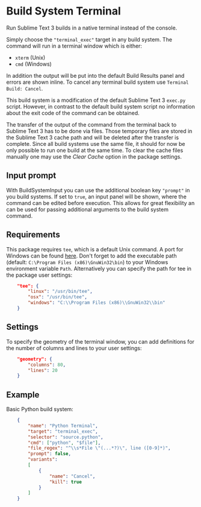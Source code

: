# Build System Terminal

Run Sublime Text 3 builds in a native terminal instead of the console.

Simply choose the `"terminal_exec"` target in any build system. The command will run in a terminal window which is either:
* `xterm` (Unix)
* `cmd` (Windows)

In addition the output will be put into the default Build Results panel and errors are shown inline. To cancel any terminal build system use `Terminal Build: Cancel`.

This build system is a modification of the default Sublime Text 3 `exec.py` script. However, in contrast to the default build system script no information about the exit code of the command can be obtained.

The transfer of the output of the command from the terminal back to Sublime Text 3 has to be done via files. Those temporary files are stored in the Sublime Text 3 cache path and will be deleted after the transfer is complete. Since all build systems use the same file, it should for now be only possible to run one build at the same time. To clear the cache files manually one may use the *Clear Cache* option in the package settings.

## Input prompt

With BuildSystemInput you can use the additional boolean key `"prompt"` in you build systems. If set to `true`, an input panel will be shown, where the command can be edited before execution. This allows for great flexibility an can be used for passing additional arguments to the build system command.

## Requirements

This package requires `tee`, which is a default Unix command. A port for Windows can be found [here](http://gnuwin32.sourceforge.net/packages/coreutils.htm). Don't forget to add the executable path (default: `C:\Program Files (x86)\GnuWin32\bin`) to your Windows environment variable `Path`. Alternatively you can specify the path for tee in the package user settings:

```json
    "tee": {
        "linux": "/usr/bin/tee",
        "osx": "/usr/bin/tee",
        "windows": "C:\\Program Files (x86)\\GnuWin32\\bin"
    }
```

## Settings

To specify the geometry of the terminal window, you can add definitions for the number of columns and lines to your user settings:

```json
    "geometry": {
        "columns": 80,
        "lines": 20
    }
```

## Example

Basic Python build system:
```json
    {
        "name": "Python Terminal",
        "target": "terminal_exec",
        "selector": "source.python",
        "cmd": ["python", "$file"],
        "file_regex": "^\\s*File \"(...*?)\", line ([0-9]*)",
        "prompt": false,
        "variants":
        [
            {
                "name": "Cancel",
                "kill": true
            }
        ]
    }
```
